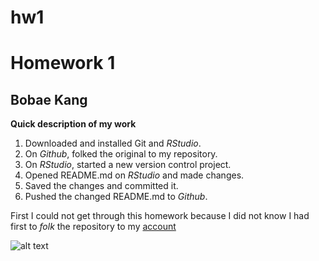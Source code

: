 # hw1
  # Homework 1
  ## Bobae Kang
  **Quick description of my work**
  1. Downloaded and installed Git and *RStudio*.
  2. On *Github*, folked the original to my repository.
  3. On *RStudio*, started a new version control project.
  4. Opened README.md on *RStudio* and made changes.
  5. Saved the changes and committed it.
  6. Pushed the changed README.md to *Github*.
  
  First I could not get through this homework because I did not know I had first to *folk* the repository to my [account](https://github.com/bobaekang/hw01)
  
  ![alt text](https://i.ytimg.com/vi/nytzHVEHLLs/hqdefault.jpg)
  